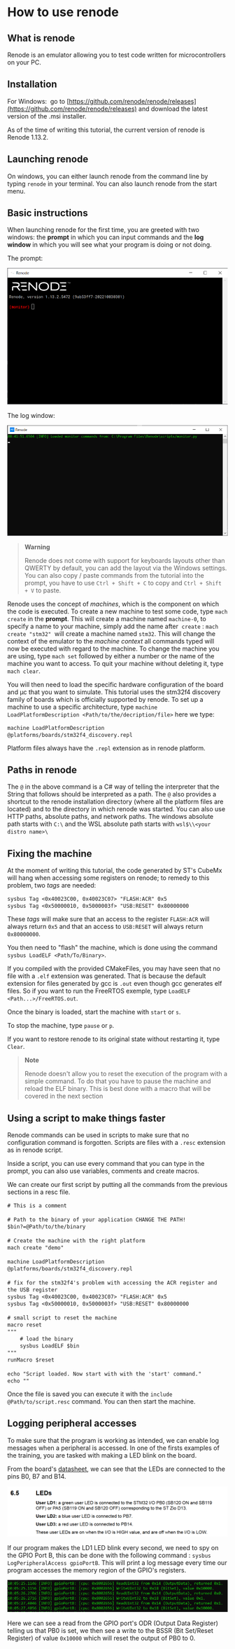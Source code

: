 # How to use renode

## What is renode

Renode is an emulator allowing you to test code written for microcontrollers on your PC.

## Installation

For Windows:  go to [https://github.com/renode/renode/releases](https://github.com/renode/renode/releases) and download the latest version of the .msi installer.

As of the time of writing this tutorial, the current version of renode is Renode 1.13.2.

## Launching renode

On windows, you can either launch renode from the command line by typing `renode` in your terminal. You can also launch renode from the start menu.

## Basic instructions
When launching renode for the first time, you are greeted with two windows: the **prompt** in which you can input commands and the **log window** in which you will see what your program is doing or not doing.

The prompt:

![Prompt](./ressources/Pasted_image_20221116084219.png)

The log window:

![Log window](./ressources/Pasted_image_20221116085031.png)

> **Warning**
>
> Renode does not come with support for keyboards layouts other than QWERTY by default, you can add the layout via the Windows settings. You can also copy / paste commands from the tutorial into the prompt, you have to use `Ctrl + Shift + C` to copy and `Ctrl + Shift + V` to paste.

Renode uses the concept of *machines*, which is the component on which the code is executed. To create a new machine to test some code, type `mach create` in the **prompt**. This will create a machine named ``machine-0``, to specify a name to your machine, simply add the name after  `create` : `mach create "stm32"`  will create a machine named `stm32`. This will change the context of the emulator to the *machine context* all commands typed will now be executed with regard to the machine.
To change the machine you are using, type `mach set` followed by either a number or the  name of the machine you want to access. To quit your machine without deleting it, type `mach clear`.

You will then need to load the specific hardware configuration of the board and µc that you want to simulate. This tutorial uses the stm32f4 discovery family of boards which is officially supported by renode. To set up a machine to use a specific architecture, type `machine LoadPlatformDescription <Path/to/the/decription/file>` here we type:

```
machine LoadPlatformDescription @platforms/boards/stm32f4_discovery.repl
```

Platform files always have the `.repl` extension as in renode platform.
  
## Paths in renode
The `@` in the above command is a C# way of telling the interpreter that the String that follows should be interpreted as a path. The `@` also provides a shortcut to the renode installation directory (where all the platform files are located) and to the directory in which renode was started. You can also use HTTP paths, absolute paths, and network paths.
The windows absolute path starts with `C:\` and the WSL absolute path starts with `wsl$\\<your distro name>\`

## Fixing the machine
At the moment of writing this tutorial, the code generated by ST's CubeMx will hang when accessing some registers on renode; to remedy to this problem, two *tags* are needed:

```
sysbus Tag <0x40023C00, 0x40023C07> "FLASH:ACR" 0x5
sysbus Tag <0x50000010, 0x5000003f> "USB:RESET" 0x80000000
```

These *tags* will make sure that an access to the register `FLASH:ACR` will always return `0x5` and that an access to `USB:RESET` will always return `0x80000000`.

You then need to "flash" the machine, which is done using the command `sysbus LoadELF <Path/To/Binary>`.

If you compiled with the provided CMakeFiles, you may have seen that no file with a `.elf` extension was generated. That is because the default extension for files generated by gcc is `.out` even though gcc generates elf files. So if you want to run the FreeRTOS exemple, type `LoadELF <Path...>/FreeRTOS.out`.

Once the binary is loaded, start the machine with `start` or `s`.

To stop the machine, type `pause` or `p`.

If you want to restore renode to its original state without restarting it, type `Clear`.


> **Note**
>
> Renode doesn't allow you to reset the execution of the program with a simple command. To do that you have to pause the machine and reload the ELF binary.
> This is best done with a macro that will be covered in the next section

## Using a script to make things faster

Renode commands can be used in scripts to make sure that no configuration command is forgotten. Scripts are files with a `.resc` extension as in renode script.

Inside a script, you can use every command that you can type in the prompt, you can also use variables, comments and create macros.

We can create our first script by putting all the commands from the previous sections in a resc file.
```
# This is a comment

# Path to the binary of your application CHANGE THE PATH!
$bin?=@Path/to/the/binary

# Create the machine with the right platform
mach create "demo"

machine LoadPlatformDescription @platforms/boards/stm32f4_discovery.repl

# fix for the stm32f4's problem with accessing the ACR register and the USB register
sysbus Tag <0x40023C00, 0x40023C07> "FLASH:ACR" 0x5
sysbus Tag <0x50000010, 0x5000003f> "USB:RESET" 0x80000000

# small script to reset the machine
macro reset
"""
    # load the binary
    sysbus LoadELF $bin
"""
runMacro $reset

echo "Script loaded. Now start with with the 'start' command."
echo ""
```

Once the file is saved you can execute it with the `include @Path/to/script.resc` command. You can then start the machine.

## Logging peripheral accesses

To make sure that the program is working as intended, we can enable log messages when a peripheral is accessed. In one of the firsts examples of the training, you are tasked with making a LED blink on the board.

From the board's [datasheet](https://www.st.com/resource/en/user_manual/um1974-stm32-nucleo144-boards-mb1137-stmicroelectronics.pdf), we can see that the LEDs are connected to the pins B0, B7 and B14.
  
![Datasheet](ressources/Pasted_image_20221116100219.png)

If our program makes the LD1 LED blink every second, we need to spy on the GPIO Port B, this can be done with the following command : `sysbus LogPeripheralAccess gpioPortB`. This will print a log message every time our program accesses the memory region of the GPIO's registers.

![log window](ressources/Pasted_image_20221116100757.png)  

Here we can see a read from the GPIO port's ODR (Output Data Register) telling us that PB0 is set, we then see a write to the BSSR (Bit Set/Reset Register) of value `0x10000` which will reset the output of PB0 to 0.
